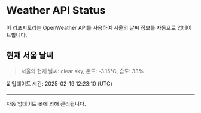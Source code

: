
# Weather API Status

이 리포지토리는 OpenWeather API를 사용하여 서울의 날씨 정보를 자동으로 업데이트합니다.

## 현재 서울 날씨
> 서울의 현재 날씨: clear sky, 온도: -3.15°C, 습도: 33%

⏳ 업데이트 시간: 2025-02-19 12:23:10 (UTC)

---
자동 업데이트 봇에 의해 관리됩니다.
